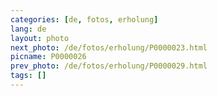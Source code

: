```yaml
---
categories: [de, fotos, erholung]
lang: de
layout: photo
next_photo: /de/fotos/erholung/P0000023.html
picname: P0000026
prev_photo: /de/fotos/erholung/P0000029.html
tags: []
---
```

